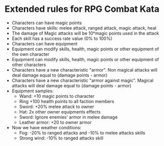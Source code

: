 ﻿# Extended rules for RPG Combat Kata
- Characters can have magic points
- Characters have skills: melee attack, ranged attack, magic attack, heal
- The damage of Magic attacks will be 10*magic points used in the attack
- Each skill has a success rate value (0% to 100%)
- Characters can have equipment
- Equipment can modify skills, health, magic points or other equipment of the own character
- Equipment can modify skills, health, magic points or other equipment of other characters
- Characters have a new characteristic "armor". Non magical attacks will deal damage equal to (damage points - armor)
- Characters have a new characteristic "armor against magic". Magical attacks will deal damage equal to (damage points - armor)
- Equipment samples:
	- Wand: +10 magic points to character
	- Ring +100 health points to all faction members
	- Sword: +20% melee attack to owner
	- Hat: 2x other owner equipments effects
	- Sword: Ignore enemies' armor in melee damage
	- Leather armor: +20 to owner armor
- Now we have weather conditions:
	- Fog: -20% to ranged attacks and -10% to melee attacks skills
	- Strong wind: -10% to ranged attacks skill